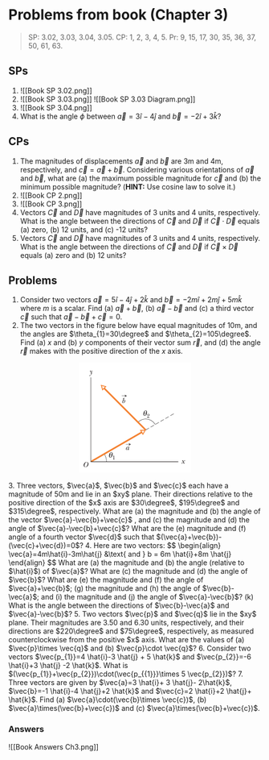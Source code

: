 # Problems from book (Chapter 3)
> SP: 3.02, 3.03, 3.04, 3.05. 
> CP: 1, 2, 3, 4, 5. 
> Pr: 9, 15, 17, 30, 35, 36, 37, 50, 61, 63.

## SPs
1. ![[Book SP 3.02.png]]
2. ![[Book SP 3.03.png]] ![[Book SP 3.03 Diagram.png]]
3. ![[Book SP 3.04.png]]
4. What is the angle $\phi$ between $\vec{a}=3 \hat{i}-4 \hat{j}$ and $\vec{b}=-2 \hat{i}+ 3\hat{k}$?

## CPs
1. The magnitudes of displacements $\vec{a}$ and $\vec{b}$ are 3m and 4m, respectively, and $\vec{c}=\vec{a}+\vec{b}$. Considering various orientations of $\vec{a}$ and $\vec{b}$, what are (a) the maximum possible magnitude for $\vec{c}$ and (b) the minimum possible magnitude? (**HINT:** Use cosine law to solve it.)
2. ![[Book CP 2.png]]
3. ![[Book CP 3.png]]
4. Vectors $\vec{C}$ and $\vec{D}$ have magnitudes of 3 units and 4 units, respectively. What is the angle between the directions of $\vec{C}$ and $\vec{D}$ if $\vec{C}\cdot \vec{D}$ equals (a) zero, (b) 12 units, and (c) -12 units?
5. Vectors $\vec{C}$ and $\vec{D}$ have magnitudes of 3 units and 4 units, respectively. What is the angle between the directions of $\vec{C}$ and $\vec{D}$ if $\vec{C}\times \vec{D}$ equals (a) zero and (b) 12 units?

## Problems
1. Consider two vectors $\vec{a}=5\hat{i}-4\hat{j}+2\hat{k}$ and $\vec{b}=-2m\hat{i}+2m\hat{j}+5m\hat{k}$ where $m$ is a scalar. Find (a) $\vec{a}+\vec{b}$, (b) $\vec{a}-\vec{b}$ and (c) a third vector $\vec c$ such that $\vec{a}-\vec{b}+\vec{c}=0$.
2. The two vectors in the figure below have equal magnitudes of 10m, and the angles are $\theta_{1}=30\degree$ and $\theta_{2}=105\degree$. Find (a) $x$ and (b) $y$ components of their vector sum $\vec{r}$, and (d) the angle $\vec{r}$ makes with the positive direction of the $x$ axis.
<p align="center">
	<img src="Book Pr 2.png" />
</p>
3. Three vectors, $\vec{a}$, $\vec{b}$ and $\vec{c}$ each have a magnitude of 50m and lie in an $xy$ plane. Their directions relative to the positive direction of the $x$ axis are $30\degree$, $195\degree$ and $315\degree$, respectively. What are (a) the magnitude and (b) the angle of the vector $\vec{a}-\vec{b}+\vec{c}$ , and (c) the magnitude and (d) the angle of $\vec{a}-\vec{b}+\vec{c}$? What are the (e) magnitude and (f) angle of a fourth vector $\vec{d}$ such that $(\vec{a}+\vec{b})-(\vec{c}+\vec{d})=0$?
4. Here are two vectors: $$
\begin{align}
  \vec{a}=4m\hat{i}-3m\hat{j} &\text{ and } b = 6m \hat{i}+8m \hat{j}
\end{align}
$$ What are (a) the magnitude and (b) the angle (relative to $\hat{i}$) of $\vec{a}$? What are (c) the magnitude and (d) the angle of $\vec{b}$? What are (e) the magnitude and (f) the angle of $\vec{a}+\vec{b}$; (g) the magnitude and (h) the angle of $\vec{b}-\vec{a}$; and (i) the magnitude and (j) the angle of $\vec{a}-\vec{b}$? (k) What is the angle between the directions of $\vec{b}-\vec{a}$ and $\vec{a}-\vec{b}$?
5. Two vectors $\vec{p}$ and $\vec{q}$ lie in the $xy$ plane. Their magnitudes are 3.50 and 6.30 units, respectively, and their directions are $220\degree$ and $75\degree$, respectively, as measured counterclockwise from the positive $x$ axis. What are the values of (a) $\vec{p}\times \vec{q}$ and (b) $\vec{p}\cdot \vec{q}$?
6. Consider two vectors $\vec{p_{1}}=4 \hat{i}-3 \hat{j} + 5 \hat{k}$ and $\vec{p_{2}}=-6 \hat{i}+3 \hat{j} -2 \hat{k}$. What is $(\vec{p_{1}}+\vec{p_{2}})\cdot(\vec{p_{{1}}}\times 5 \vec{p_{2}})$?
7. Three vectors are given by $\vec{a}=3 \hat{i}+ 3 \hat{j}- 2\hat{k}$, $\vec{b}=-1 \hat{i}-4 \hat{j}+2 \hat{k}$ and $\vec{c}=2 \hat{i}+2 \hat{j}+ \hat{k}$. Find (a) $\vec{a}\cdot(\vec{b}\times \vec{c})$,  (b) $\vec{a}\times(\vec{b}+\vec{c})$ and (c) $\vec{a}\times(\vec{b}+\vec{c})$.

### Answers
![[Book Answers Ch3.png]]
